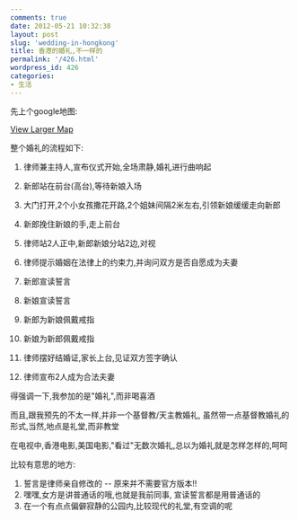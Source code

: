 ```yaml
---
comments: true
date: 2012-05-21 10:32:38
layout: post
slug: 'wedding-in-hongkong'
title: 香港的婚礼,不一样的
permalink: '/426.html'
wordpress_id: 426
categories:
- 生活
---
```


先上个google地图:

[View Larger Map](http://ditu.google.com/maps?f=d&source=embed&saddr=%E5%B9%BF%E5%B7%9E%E5%B8%82%E8%8A%B1%E9%83%BD%E5%8C%BA%E6%96%B0%E5%8D%8E%E8%A1%97%E9%94%A6%E5%B0%9A%E5%90%8D%E8%8B%91&daddr=%E9%A6%99%E6%B8%AF%E6%9F%B4%E6%B9%BE%E9%81%93%E9%B2%A4%E9%B1%BC%E9%97%A8%E5%85%AC%E5%9B%AD%E5%8F%8A%E6%B8%A1%E5%81%87%E6%9D%91&hl=en&geocode=FQAZZQEdcti_BiHOsyv7oLhdCg%3BFfPtUwEdcxHPBiG9kDx6EHJRAynv0E63eAEENDHYfuKNakENzw&aq=2&oq=%E9%A6%99%E6%B8%AF+%E9%B2%A4%E9%B1%BC%E9%97%A8%E5%85%AC%E5%9B%AD+&sll=22.840186,113.734884&sspn=1.354174,2.705383&t=w&brcurrent=3,0x3402f895a35c2bc7:0xe59e075adeae415,0%3B5,0,0&dirflg=r&ttype=now&noexp=0&noal=0&sort=def&mra=ltm&ie=UTF8&ll=22.83893,113.733585&spn=1.12796,0.99499&start=0)

整个婚礼的流程如下:

1. 律师兼主持人,宣布仪式开始,全场肃静,婚礼进行曲响起

2. 新郎站在前台(高台),等待新娘入场

3. 大门打开,2个小女孩撒花开路,2个姐妹间隔2米左右,引领新娘缓缓走向新郎

4. 新郎挽住新娘的手,走上前台

5. 律师站2人正中,新郎新娘分站2边,对视

6. 律师提示婚姻在法律上的约束力,并询问双方是否自愿成为夫妻

7. 新郎宣读誓言

8. 新娘宣读誓言

9. 新郎为新娘佩戴戒指

10. 新娘为新郎佩戴戒指

11. 律师摆好结婚证,家长上台,见证双方签字确认

12. 律师宣布2人成为合法夫妻

得强调一下,我参加的是"婚礼",而非喝喜酒

而且,跟我预先的不太一样,并非一个基督教/天主教婚礼, 虽然带一点基督教婚礼的形式,当然,地点是礼堂,而非教堂

在电视中,香港电影,美国电影,"看过"无数次婚礼,总以为婚礼就是怎样怎样的,呵呵

比较有意思的地方:
1. 誓言是律师亲自修改的 -- 原来并不需要官方版本!!
2. 嘿嘿,女方是讲普通话的哦,也就是我前同事, 宣读誓言都是用普通话的
3. 在一个有点点偏僻寂静的公园内,比较现代的礼堂,有空调的呢
